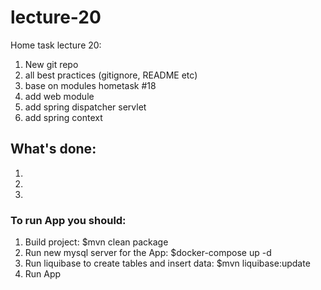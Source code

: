 <h1>lecture-20</h1>

<p>Home task lecture 20:</p>
<ol>
<li>New git repo</li>
<li>all best practices (gitignore, README etc)</li>
<li>base on modules hometask #18</li>
<li>add web module</li>
<li>add spring dispatcher servlet</li>
<li>add spring context</li>
<lideploy to servlet container per student</li>
</ol>


<h2>What's done:</h2>
<ol>
<li></li>
<li></li>
<li></li>
</ol>

<h3>To run App you should:</h3>
<ol>
<li>Build project: $mvn clean package</li>
<li>Run new mysql server for the App: $docker-compose up -d</li>
<li>Run liquibase to create tables and insert data: $mvn liquibase:update</li>
<li>Run App</li>
</ol>